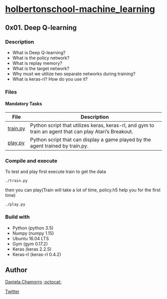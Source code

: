 # [holbertonschool-machine_learning](https://github.com/dalexach/holbertonschool-machine_learning)

## 0x01. Deep Q-learning
### Description 

- What is Deep Q-learning?
- What is the policy network?
- What is replay memory?
- What is the target network?
- Why must we utilize two separate networks during training?
- What is keras-rl? How do you use it?


### Files
#### Mandatory Tasks

| File | Description |
| ------ | ------ |
| [train.py](train.py) | Python script that utilizes keras, keras-rl, and gym to train an agent that can play Atari’s Breakout. |
| [play.py](play.py) | Python script that can display a game played by the agent trained by train.py. |


### Compile and execute
To test and play first execute train to get the data
```
./train.py
```
then you can play(Train will take a lot of time, policy.h5 help you for the first time)
```
./play.py
```

### Build with
- Python (python 3.5)
- Numpy (numpy 1.15)
- Ubuntu 16.04 LTS 
- Gym (gym 0.17.2)
- Keras (keras 2.2.5)
- Keras-rl (keras-rl 0.4.2)

## Author

[Daniela Chamorro](https://www.linkedin.com/in/dalexach/) [:octocat:](https://github.com/dalexach)

[Twitter](https://twitter.com/dalexach)
